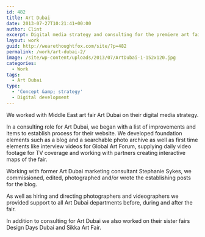 ```yaml
---
id: 482
title: Art Dubai
date: 2013-07-27T10:21:41+00:00
author: Clint
excerpt: Digital media strategy and consulting for the premiere art fair in the Middle East
layout: work
guid: http://wearethoughtfox.com/site/?p=482
permalink: /work/art-dubai-2/
image: /site/wp-content/uploads/2013/07/ArtDubai-1-152x120.jpg
categories:
  - Work
tags:
  - Art Dubai
type:
  - 'Concept &amp; strategy'
  - Digital development
---
```


We worked with Middle East art fair Art Dubai on their digital media strategy.

In a consulting role for Art Dubai, we began with a list of improvements and items to establish process for their website. We developed foundation elements such as a blog and a searchable photo archive as well as first time elements like interview videos for Global Art Forum, supplying daily video footage for TV coverage and working with partners creating interactive maps of the fair.

Working with former Art Dubai marketing consultant Stephanie Sykes, we commissioned, edited, photographed and/or wrote the establishing posts for the blog.

As well as hiring and directing photographers and videographers we provided support to all Art Dubai departments before, during and after the fair.

In addition to consulting for Art Dubai we also worked on their sister fairs Design Days Dubai and Sikka Art Fair.
